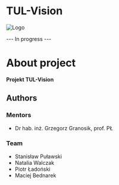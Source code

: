 # TUL-Vision

![Logo](img/logo-tul-vision.png)

--- In progress ---
# About project

**Projekt TUL-Vision** 

## Authors

### Mentors

* Dr hab. inż. Grzegorz Granosik, prof. PŁ

### Team

* Stanisław Puławski
* Natalia Walczak
* Piotr Ładoński
* Maciej Bednarek
